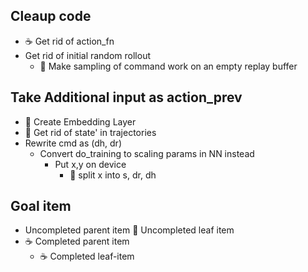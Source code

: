 Cleaup code
-----------
- ☕️ Get rid of action_fn
- Get rid of initial random rollout
    - 🍃 Make sampling of command work on an empty replay buffer    


Take Additional input as action_prev
-------------------------------------

- 🍃 Create Embedding Layer
- 🍃 Get rid of state' in trajectories
- Rewrite cmd as (dh, dr)
    - Convert do_training to scaling params in NN instead
        - Put x,y on device
            - 🍃 split x into s, dr, dh


Goal item
---------
- Uncompleted parent item
    🍃 Uncompleted leaf item
- ☕️ Completed parent item
    - ☕️ Completed leaf-item  